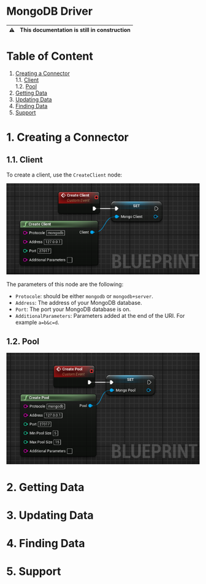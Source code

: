 # MongoDB Driver
|:warning:|This documentation is still in construction|
|:---:|:----|

# Table of Content
1. [Creating a Connector](#1-creating-a-connector)</br>
  1.1. [Client](#11-client)</br>
  1.2. [Pool](#12-pool)
2. [Getting Data](#2-getting-data)
3. [Updating Data](#3-updating-data)
4. [Finding Data](#4-finding-data)
5. [Support](#5-support)

# 1. Creating a Connector
## 1.1. Client
To create a client, use the `CreateClient` node:

![Blueprint Create Client Example](https://github.com/Pandoa/MongoDB-Driver/blob/main/Image/CreateClient.png?raw=true)

The parameters of this node are the following:
- `Protocole`: should be either `mongodb` or `mongodb+server`.
- `Address`: The address of your MongoDB database.
- `Port`: The port your MongoDB database is on.
- `AdditionalParameters`: Parameters added at the end of the URI. For example `a=b&c=d`.

## 1.2. Pool
![Blueprint Create Pool Example](https://github.com/Pandoa/MongoDB-Driver/blob/main/Image/CreatePool.png?raw=true)
# 2. Getting Data
# 3. Updating Data
# 4. Finding Data
# 5. Support

